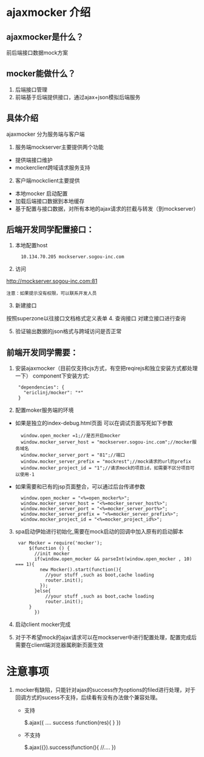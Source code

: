 ajaxmocker 介绍
=====
## ajaxmocker是什么？
前后端接口数据mock方案


## mocker能做什么？
1. 后端接口管理
2. 前端基于后端提供接口，通过ajax+json模拟后端服务


## 具体介绍
ajaxmocker 分为服务端与客户端

1. 服务端mockserver主要提供两个功能
  - 提供端接口维护
  - mockerclient跨域请求服务支持

2. 客户端mockclient主要提供
  - 本地mocker 启动配置
  - 加载后端接口数据到本地缓存
  - 基于配置与接口数据，对所有本地的ajax请求的拦截与转发（到mockserver）

## 后端开发同学配置接口：
1. 本地配置host


         10.134.70.205 mockserver.sogou-inc.com


2. 访问

  <http://mockserver.sogou-inc.com:81>

  `注意：如果提示没有权限，可以联系开发人员`

3. 新建接口

  按照superzone以往接口文档格式定义表单
4. 查询接口
  对建立接口进行查询

5. 验证输出数据的json格式与跨域访问是否正常

## 前端开发同学需要：
1. 安装ajaxmocker（目前仅支持cjs方式，有空把reqirejs和独立安装方式都处理一下）
component下安装方式:


        "dependencies": {
          "ericlinj/mocker": "*"
        }


2. 配置moker服务端的环境

- 如果是独立的index-debug.html页面
可以在调试页面写死如下参数


        window.open_mocker =1;//是否开启mocker
        window.mocker_server_host = "mockserver.sogou-inc.com";//mocker服务域名
        window.mocker_server_port = "81";//端口
        window.mocker_server_prefix = "mockrest";//mock请求的url的prefix
        window.mocker_project_id = "1";//请求mock的项目id，如需要不区分项目可以使用-1

- 如果需要和已有的jsp页面整合，可以通过后台传递参数


        window.open_mocker = "<%=open_mocker%>";
        window.mocker_server_host = "<%=mocker_server_host%>";
        window.mocker_server_port = "<%=mocker_server_port%>";
        window.mocker_server_prefix = "<%=mocker_server_prefix%>";
        window.mocker_project_id = "<%=mocker_project_id%>";





3. spa启动伊始进行初始化,需要在mock启动的回调中加入原有的启动脚本


        var Mocker = require('mocker');
            $(function () {
              //init mocker
              if(window.open_mocker && parseInt(window.open_mocker , 10) === 1){
                new Mocker().start(function(){
                  //your stuff ,such as boot,cache loading
                  router.init();
                });
              }else{
                  //your stuff ,such as boot,cache loading
                  router.init();
            }
              })


4. 启动client mocker完成
5. 对于不希望mock的ajax请求可以在mockserver中进行配置处理，配置完成后需要在client端浏览器属刷新页面生效

# 注意事项
1. mocker有缺陷，只能针对ajax的success作为options的filed进行处理，对于回调方式的sucess不支持，后续看有没有办法做个兼容处理。
    * 支持


      $.ajax({
        ....
        success :function(res){
        }
      })



    * 不支持


        $.ajax({}).success(function(){
          //....
        })



